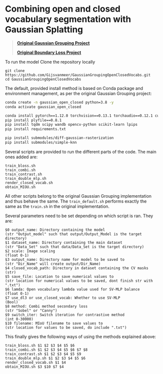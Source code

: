 # Combining open and closed vocabulary segmentation with Gaussian Splatting

>  [**Original Gaussian Grouping Project**](https://github.com/lkeab/gaussian-grouping.git)
> 
> [**Original Boundary Loss Project**](https://github.com/LIVIAETS/boundary-loss.git)


To run the model
Clone the repository locally
```
git clone https://github.com/Gijsvanmeer/GaussianGroupingOpenClosedVocabs.git
cd GaussianGroupingOpenClosedVocabs
```

The default, provided install method is based on Conda package and environment management, as per the original Gaussian Grouping project:
```bash
conda create -n gaussian_open_closed python=3.8 -y
conda activate gaussian_open_closed 

conda install pytorch==1.12.0 torchvision==0.13.1 torchaudio==0.12.1 cudatoolkit=11.3 -c pytorch
pip install plyfile==0.8.1
pip install tqdm scipy wandb opencv-python scikit-learn lpips
pip install requirements.txt

pip install submodules/diff-gaussian-rasterization
pip install submodules/simple-knn
```



Several scripts are provided to run the different parts of the code.
The main ones added are:
```
train_bloss.sh
train_combi.sh
train_contrast.sh
train_double_mlp.sh
render_closed_vocab.sh
obtain_MIOU.sh
```
All other scripts belong to the original Gaussian Grouping implementation and thus behave the same. The ```train_default.sh``` performs exactly the same as the ```train.sh``` in the original implementation.

Several parameters need to be set depending on which script is ran.
They are:
```
$0 output_name: Directory containing the model                      (str "Output_model" such that output/Output_Model is the target directory)
$1 dataset_name: Directory containing the main dataset              (str "Data_Set" such that data/Data_Set is the target directory)
$2 scale: Image scaling                                             (float 0-1)
$3 output_name: Directory name for model to be saved to             (str "Dir_Name" will create output/Dir_Name)
$4 closed_vocab_path: Directory in dataset containing the CV masks  (str)
$5 save_file: Location to save numerical values to                  (str location for numerical values to be saved, dont finish str with ".txt")
$6 lamda: Open vocabulary lambda value used for SV-MLP balance      (float 0-1)
$7 use_dl3 or use_closed_vocab: Whether to use SV-MLP               (Bool)
$8 method: Combi method secondary loss                              (str "Sobel" or "Canny")
$9 switch_iter: Switch iteration for contrastive method             (int 0-30000)
$10 filename: MIoU filename to save values to                       (str location for values to be saved, do include ".txt")
```
This finally gives the following ways of using the methods explained above:
```
train_bloss.sh $1 $2 $3 $4 $5 $6
train_combi.sh $1 $2 $3 $4 $5 $6 $7 $8
train_contrast.sh $1 $2 $3 $4 $5 $9
train_double_mlp.sh $1 $2 $3 $4 $5 $6
render_closed_vocab.sh $1 $4
obtain_MIOU.sh $3 $10 $7 $4
```

